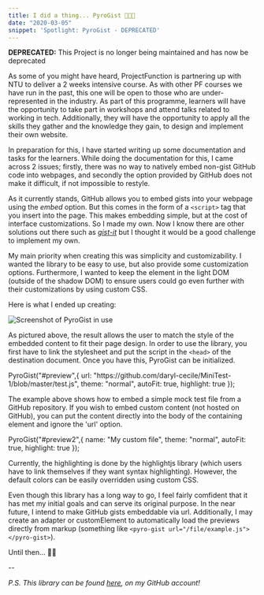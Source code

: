 ```yaml
---
title: I did a thing... PyroGist 👨🏽‍💻
date: "2020-03-05"
snippet: 'Spotlight: PyroGist - DEPRECATED'
---
```


<InfoBox type="warn">
<strong>DEPRECATED:</strong> This Project is no longer being maintained and has now be deprecated
</InfoBox>

As some of you might have heard, ProjectFunction is partnering up with NTU to deliver a 2 weeks intensive course. As with other PF courses we have run in the past, this one will be open to those who are under-represented in the industry. As part of this programme, learners will have the opportunity to take part in workshops and attend talks related to working in tech. Additionally, they will have the opportunity to apply all the skills they gather and the knowledge they gain, to design and implement their own website.

In preparation for this, I have started writing up some documentation and tasks for the learners. While doing the documentation for this, I came across 2 issues; firstly, there was no way to natively embed non-gist GitHub code into webpages, and secondly the option provided by GitHub does not make it difficult, if not impossible to restyle.

As it currently stands, GitHub allows you to embed gists into your webpage using the _embed_ option. But this comes in the form of a `<script>` tag that you insert into the page. This makes embedding simple, but at the cost of interface customizations. So I made my own. Now I know there are other solutions out there such as [_gist-it_](https://github.com/robertkrimen/gist-it) but I thought it would be a good challenge to implement my own.

My main priority when creating this was simplicity and customizability. I wanted the library to be easy to use, but also provide some customization options. Furthermore, I wanted to keep the element in the light DOM (outside of the shadow DOM) to ensure users could go even further with their customizations by using custom CSS.

Here is what I ended up creating:

![Screenshot of PyroGist in use](/images/PyroGist_Example_Screenshot.png)

As pictured above, the result allows the user to match the style of the embedded content to fit their page design. In order to use the library, you first have to link the stylesheet and put the script in the `<head>` of the destination document. Once you have this, PyroGist can be initialized.

<link rel="stylesheet" href="//cdn.jsdelivr.net/gh/highlightjs/cdn-release@9.18.0/build/styles/github.min.css">
<script src="//cdn.jsdelivr.net/gh/highlightjs/cdn-release@9.18.0/build/highlight.min.js"></script>

<link rel="stylesheet" href="//darylcecile.net/scripts/PyroGist_v1/PyroGist.css">
<script src="//darylcecile.net/scripts/PyroGist_v1/PyroGist.js"></script>

<div id="preview">
PyroGist("#preview",{
    url: "https://github.com/daryl-cecile/MiniTest-1/blob/master/test.js",
    theme: "normal",
    autoFit: true,
    highlight: true
});
</div>

The example above shows how to embed a simple mock test file from a GitHub repository. If you wish to embed custom content (not hosted on GitHub), you can put the content directly into the body of the containing element and ignore the 'url' option.

<div id="preview2">
PyroGist("#preview2",{
    name: "My custom file",
    theme: "normal",
    autoFit: true,
    highlight: true
});
</div>

Currently, the highlighting is done by the highlightjs library (which users have to link themselves if they want syntax highlighting). However, the default colors can be easily overridden using custom CSS.

<script>
PyroGist("#preview",{
    name: "test.js",
    theme: "normal",
    autoFit: true,
    highlight: true
});
    
PyroGist("#preview2",{
    name: "example",
    theme: "normal",
    autoFit: true,
    highlight: true
});

console.log('Loaded PyroGist instances');
</script>

Even though this library has a long way to go, I feel fairly comfident that it has met my initial goals and can serve its original purpose. In the near future, I intend to make GitHub gists embeddable via url. Additionally, I may create an adapter or customElement to automatically load the previews directly from markup (something like `<pyro-gist url="/file/example.js"></pyro-gist>`).


Until then... ✌🏽

--

_P.S. This library can be found [here](https://github.com/daryl-cecile/PyroGist), on my GitHub account!_
